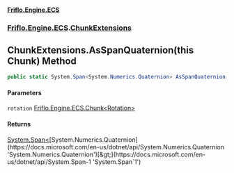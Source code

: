 #### [Friflo.Engine.ECS](index.md 'index')
### [Friflo.Engine.ECS](Friflo.Engine.ECS.md 'Friflo.Engine.ECS').[ChunkExtensions](ChunkExtensions.md 'Friflo.Engine.ECS.ChunkExtensions')

## ChunkExtensions.AsSpanQuaternion(this Chunk<Rotation>) Method

```csharp
public static System.Span<System.Numerics.Quaternion> AsSpanQuaternion(this Friflo.Engine.ECS.Chunk<Friflo.Engine.ECS.Rotation> rotation);
```
#### Parameters

<a name='Friflo.Engine.ECS.ChunkExtensions.AsSpanQuaternion(thisFriflo.Engine.ECS.Chunk_Friflo.Engine.ECS.Rotation_).rotation'></a>

`rotation` [Friflo.Engine.ECS.Chunk&lt;](Chunk_T_.md 'Friflo.Engine.ECS.Chunk<T>')[Rotation](Rotation.md 'Friflo.Engine.ECS.Rotation')[&gt;](Chunk_T_.md 'Friflo.Engine.ECS.Chunk<T>')

#### Returns
[System.Span&lt;](https://docs.microsoft.com/en-us/dotnet/api/System.Span-1 'System.Span`1')[System.Numerics.Quaternion](https://docs.microsoft.com/en-us/dotnet/api/System.Numerics.Quaternion 'System.Numerics.Quaternion')[&gt;](https://docs.microsoft.com/en-us/dotnet/api/System.Span-1 'System.Span`1')